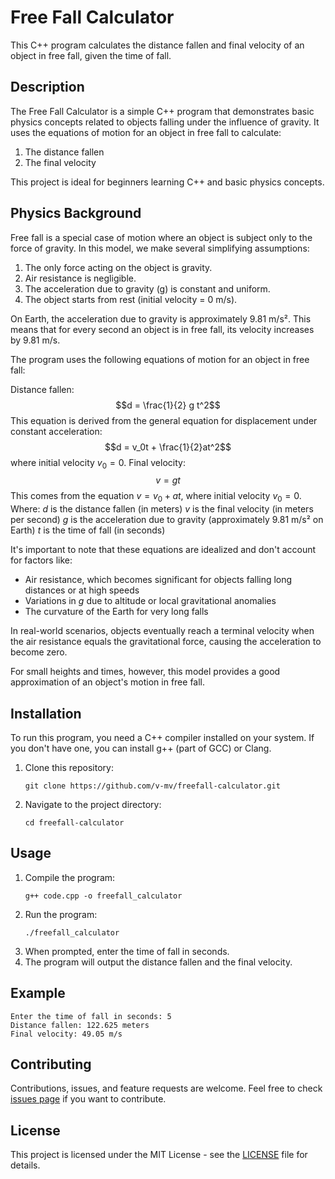 # Free Fall Calculator

This C++ program calculates the distance fallen and final velocity of an object in free fall, given the time of fall.

## Description

The Free Fall Calculator is a simple C++ program that demonstrates basic physics concepts related to objects falling under the influence of gravity. It uses the equations of motion for an object in free fall to calculate:

1. The distance fallen
2. The final velocity

This project is ideal for beginners learning C++ and basic physics concepts.

## Physics Background

Free fall is a special case of motion where an object is subject only to the force of gravity. In this model, we make several simplifying assumptions:

1. The only force acting on the object is gravity.
2. Air resistance is negligible.
3. The acceleration due to gravity (g) is constant and uniform.
4. The object starts from rest (initial velocity = 0 m/s).

On Earth, the acceleration due to gravity is approximately 9.81 m/s². This means that for every second an object is in free fall, its velocity increases by 9.81 m/s.

The program uses the following equations of motion for an object in free fall:

Distance fallen:
$$d = \frac{1}{2} g t^2$$
This equation is derived from the general equation for displacement under constant acceleration:
$$d = v_0t + \frac{1}{2}at^2$$
where initial velocity $v_0 = 0$.
Final velocity:
$$v = gt$$
This comes from the equation $v = v_0 + at$, where initial velocity $v_0 = 0$.
Where:
$d$ is the distance fallen (in meters)
$v$ is the final velocity (in meters per second)
$g$ is the acceleration due to gravity (approximately 9.81 m/s² on Earth)
$t$ is the time of fall (in seconds)

It's important to note that these equations are idealized and don't account for factors like:
- Air resistance, which becomes significant for objects falling long distances or at high speeds
- Variations in $g$ due to altitude or local gravitational anomalies
- The curvature of the Earth for very long falls

In real-world scenarios, objects eventually reach a terminal velocity when the air resistance equals the gravitational force, causing the acceleration to become zero.

For small heights and times, however, this model provides a good approximation of an object's motion in free fall.

## Installation

To run this program, you need a C++ compiler installed on your system. If you don't have one, you can install g++ (part of GCC) or Clang.

1. Clone this repository:
   ```
   git clone https://github.com/v-mv/freefall-calculator.git
   ```
2. Navigate to the project directory:
   ```
   cd freefall-calculator
   ```

## Usage

1. Compile the program:
   ```
   g++ code.cpp -o freefall_calculator
   ```
2. Run the program:
   ```
   ./freefall_calculator
   ```
3. When prompted, enter the time of fall in seconds.
4. The program will output the distance fallen and the final velocity.

## Example

```
Enter the time of fall in seconds: 5
Distance fallen: 122.625 meters
Final velocity: 49.05 m/s
```

## Contributing

Contributions, issues, and feature requests are welcome. Feel free to check [issues page](https://github.com/v-mv/freefall-calculator/issues) if you want to contribute.

## License

This project is licensed under the MIT License - see the [LICENSE](LICENSE) file for details.
